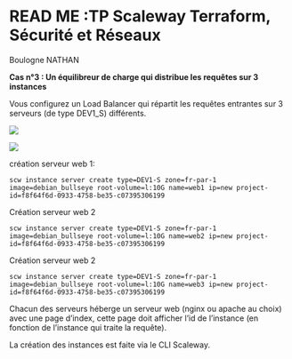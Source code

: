 # **READ ME :TP Scaleway Terraform, Sécurité et Réseaux**


Boulogne NATHAN


**Cas n°3 : Un équilibreur de charge qui distribue les requêtes sur 3 instances**

Vous configurez un Load Balancer qui répartit les requêtes entrantes sur 3 serveurs (de type DEV1_S) différents.

![](https://i.imgur.com/bwaiYfg.png)


![](https://i.imgur.com/oeEwv3w.png)



création serveur web 1:

`scw instance server create type=DEV1-S zone=fr-par-1 image=debian_bullseye root-volume=l:10G name=web1 ip=new project-id=f8f64f6d-0933-4758-be35-c07395306199`

Création serveur web 2

`scw instance server create type=DEV1-S zone=fr-par-1 image=debian_bullseye root-volume=l:10G name=web2 ip=new project-id=f8f64f6d-0933-4758-be35-c07395306199`

Création serveur web 2

`scw instance server create type=DEV1-S zone=fr-par-1 image=debian_bullseye root-volume=l:10G name=web3 ip=new project-id=f8f64f6d-0933-4758-be35-c07395306199`


Chacun des serveurs héberge un serveur web (nginx ou apache au choix) avec une page d’index, cette page doit afficher l’id de l’instance (en fonction de l’instance qui traite la requête). 



La création des instances est faite via le CLI Scaleway.


















